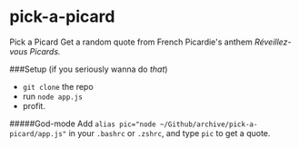 pick-a-picard
=============

Pick a Picard
Get a random quote from French Picardie's anthem *Réveillez-vous Picards.*

###Setup (if you seriously wanna do *that*)
- ``git clone`` the repo
- run ``node app.js``
- profit.

#####God-mode
Add ``alias pic="node ~/Github/archive/pick-a-picard/app.js"`` in your ``.bashrc`` or ``.zshrc``, and type ``pic`` to get a quote.
